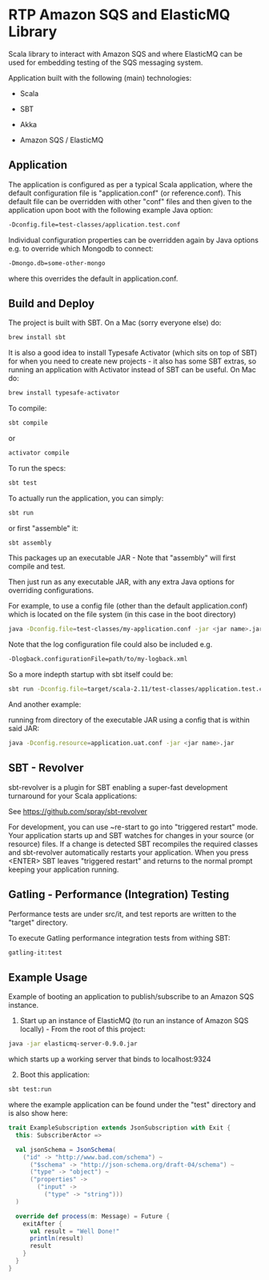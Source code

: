 RTP Amazon SQS and ElasticMQ Library
====================================
Scala library to interact with Amazon SQS and where ElasticMQ can be used for embedding testing of the SQS messaging system.

Application built with the following (main) technologies:

- Scala

- SBT

- Akka

- Amazon SQS / ElasticMQ

Application
-----------
The application is configured as per a typical Scala application, where the default configuration file is "application.conf" (or reference.conf).
This default file can be overridden with other "conf" files and then given to the application upon boot with the following example Java option:
```bash
-Dconfig.file=test-classes/application.test.conf
```

Individual configuration properties can be overridden again by Java options e.g. to override which Mongodb to connect:
```bash
-Dmongo.db=some-other-mongo
```

where this overrides the default in application.conf.

Build and Deploy
----------------
The project is built with SBT. On a Mac (sorry everyone else) do:
```bash
brew install sbt
```

It is also a good idea to install Typesafe Activator (which sits on top of SBT) for when you need to create new projects - it also has some SBT extras, so running an application with Activator instead of SBT can be useful. On Mac do:
```bash
brew install typesafe-activator
```

To compile:
```bash
sbt compile
```

or
```bash
activator compile
```

To run the specs:
```bash
sbt test
```

To actually run the application, you can simply:
```bash
sbt run
```

or first "assemble" it:
```bash
sbt assembly
```

This packages up an executable JAR - Note that "assembly" will first compile and test.

Then just run as any executable JAR, with any extra Java options for overriding configurations.

For example, to use a config file (other than the default application.conf) which is located on the file system (in this case in the boot directory)
```bash
java -Dconfig.file=test-classes/my-application.conf -jar <jar name>.jar
```

Note that the log configuration file could also be included e.g.
```bash
-Dlogback.configurationFile=path/to/my-logback.xml
```

So a more indepth startup with sbt itself could be:
```bash
sbt run -Dconfig.file=target/scala-2.11/test-classes/application.test.conf -Dlogback.configurationFile=target/scala-2.11/test-classes/logback.test.xml
```

And another example:

running from directory of the executable JAR using a config that is within said JAR:
```bash
java -Dconfig.resource=application.uat.conf -jar <jar name>.jar
```

SBT - Revolver
--------------
sbt-revolver is a plugin for SBT enabling a super-fast development turnaround for your Scala applications:

See https://github.com/spray/sbt-revolver

For development, you can use ~re-start to go into "triggered restart" mode.
Your application starts up and SBT watches for changes in your source (or resource) files.
If a change is detected SBT recompiles the required classes and sbt-revolver automatically restarts your application. 
When you press &lt;ENTER&gt; SBT leaves "triggered restart" and returns to the normal prompt keeping your application running.

Gatling - Performance (Integration) Testing
-------------------------------------------
Performance tests are under src/it, and test reports are written to the "target" directory.

To execute Gatling performance integration tests from withing SBT:
```bash
gatling-it:test
```

Example Usage
-------------
Example of booting an application to publish/subscribe to an Amazon SQS instance.

1) Start up an instance of ElasticMQ (to run an instance of Amazon SQS locally) - From the root of this project:
```bash
java -jar elasticmq-server-0.9.0.jar
```
which starts up a working server that binds to localhost:9324
   
2) Boot this application:
```bash
sbt test:run
```
   
where the example application can be found under the "test" directory and is also show here:
```scala
trait ExampleSubscription extends JsonSubscription with Exit {
  this: SubscriberActor =>

  val jsonSchema = JsonSchema(
    ("id" -> "http://www.bad.com/schema") ~
      ("$schema" -> "http://json-schema.org/draft-04/schema") ~
      ("type" -> "object") ~
      ("properties" ->
        ("input" ->
          ("type" -> "string")))
  )

  override def process(m: Message) = Future {
    exitAfter {
      val result = "Well Done!"
      println(result)
      result
    }
  }
}
```